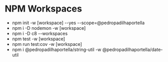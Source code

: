 # NPM Workspaces

- npm init -w [workspace] --yes --scope=@pedropadilhaportella
- npm i -D nodemon -w [workspace]
- npm i -D c8 --workspaces
- npm test -w [workspace]
- npm run test:cov -w [workspace]
- npm i @pedropadilhaportella/string-util -w @pedropadilhaportella/date-util
